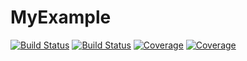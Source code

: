 # MyExample

[![Build Status](https://travis-ci.com/Kenny-Heitritter/MyExample.jl.svg?branch=main)](https://travis-ci.com/Kenny-Heitritter/MyExample.jl)
[![Build Status](https://ci.appveyor.com/api/projects/status/github/Kenny-Heitritter/MyExample.jl?svg=true)](https://ci.appveyor.com/project/Kenny-Heitritter/MyExample-jl)
[![Coverage](https://codecov.io/gh/Kenny-Heitritter/MyExample.jl/branch/main/graph/badge.svg)](https://codecov.io/gh/Kenny-Heitritter/MyExample.jl)
[![Coverage](https://coveralls.io/repos/github/Kenny-Heitritter/MyExample.jl/badge.svg?branch=main)](https://coveralls.io/github/Kenny-Heitritter/MyExample.jl?branch=main)

